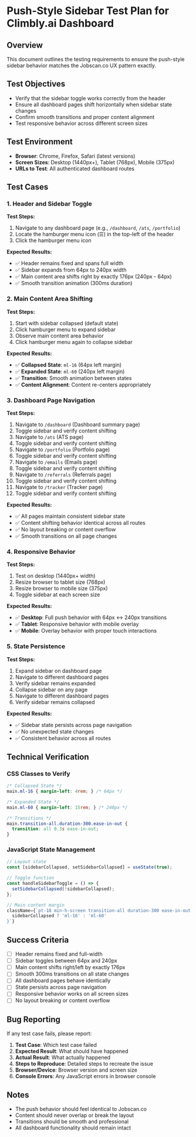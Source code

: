 # Push-Style Sidebar Test Plan for Climbly.ai Dashboard

## Overview
This document outlines the testing requirements to ensure the push-style sidebar behavior matches the Jobscan.co UX pattern exactly.

## Test Objectives
- Verify that the sidebar toggle works correctly from the header
- Ensure all dashboard pages shift horizontally when sidebar state changes
- Confirm smooth transitions and proper content alignment
- Test responsive behavior across different screen sizes

## Test Environment
- **Browser**: Chrome, Firefox, Safari (latest versions)
- **Screen Sizes**: Desktop (1440px+), Tablet (768px), Mobile (375px)
- **URLs to Test**: All authenticated dashboard routes

## Test Cases

### 1. Header and Sidebar Toggle
**Test Steps:**
1. Navigate to any dashboard page (e.g., `/dashboard`, `/ats`, `/portfolio`)
2. Locate the hamburger menu icon (☰) in the top-left of the header
3. Click the hamburger menu icon

**Expected Results:**
- ✅ Header remains fixed and spans full width
- ✅ Sidebar expands from 64px to 240px width
- ✅ Main content area shifts right by exactly 176px (240px - 64px)
- ✅ Smooth transition animation (300ms duration)

### 2. Main Content Area Shifting
**Test Steps:**
1. Start with sidebar collapsed (default state)
2. Click hamburger menu to expand sidebar
3. Observe main content area behavior
4. Click hamburger menu again to collapse sidebar

**Expected Results:**
- ✅ **Collapsed State**: `ml-16` (64px left margin)
- ✅ **Expanded State**: `ml-60` (240px left margin)
- ✅ **Transition**: Smooth animation between states
- ✅ **Content Alignment**: Content re-centers appropriately

### 3. Dashboard Page Navigation
**Test Steps:**
1. Navigate to `/dashboard` (Dashboard summary page)
2. Toggle sidebar and verify content shifting
3. Navigate to `/ats` (ATS page)
4. Toggle sidebar and verify content shifting
5. Navigate to `/portfolio` (Portfolio page)
6. Toggle sidebar and verify content shifting
7. Navigate to `/emails` (Emails page)
8. Toggle sidebar and verify content shifting
9. Navigate to `/referrals` (Referrals page)
10. Toggle sidebar and verify content shifting
11. Navigate to `/tracker` (Tracker page)
12. Toggle sidebar and verify content shifting

**Expected Results:**
- ✅ All pages maintain consistent sidebar state
- ✅ Content shifting behavior identical across all routes
- ✅ No layout breaking or content overflow
- ✅ Smooth transitions on all page changes

### 4. Responsive Behavior
**Test Steps:**
1. Test on desktop (1440px+ width)
2. Resize browser to tablet size (768px)
3. Resize browser to mobile size (375px)
4. Toggle sidebar at each screen size

**Expected Results:**
- ✅ **Desktop**: Full push behavior with 64px ↔ 240px transitions
- ✅ **Tablet**: Responsive behavior with mobile overlay
- ✅ **Mobile**: Overlay behavior with proper touch interactions

### 5. State Persistence
**Test Steps:**
1. Expand sidebar on dashboard page
2. Navigate to different dashboard pages
3. Verify sidebar remains expanded
4. Collapse sidebar on any page
5. Navigate to different dashboard pages
6. Verify sidebar remains collapsed

**Expected Results:**
- ✅ Sidebar state persists across page navigation
- ✅ No unexpected state changes
- ✅ Consistent behavior across all routes

## Technical Verification

### CSS Classes to Verify
```css
/* Collapsed State */
main.ml-16 { margin-left: 4rem; } /* 64px */

/* Expanded State */
main.ml-60 { margin-left: 15rem; } /* 240px */

/* Transitions */
main.transition-all.duration-300.ease-in-out {
  transition: all 0.3s ease-in-out;
}
```

### JavaScript State Management
```typescript
// Layout state
const [sidebarCollapsed, setSidebarCollapsed] = useState(true);

// Toggle function
const handleSidebarToggle = () => {
  setSidebarCollapsed(!sidebarCollapsed);
};

// Main content margin
className={`pt-18 min-h-screen transition-all duration-300 ease-in-out ${
  sidebarCollapsed ? 'ml-16' : 'ml-60'
}`}
```

## Success Criteria
- [ ] Header remains fixed and full-width
- [ ] Sidebar toggles between 64px and 240px
- [ ] Main content shifts right/left by exactly 176px
- [ ] Smooth 300ms transitions on all state changes
- [ ] All dashboard pages behave identically
- [ ] State persists across page navigation
- [ ] Responsive behavior works on all screen sizes
- [ ] No layout breaking or content overflow

## Bug Reporting
If any test case fails, please report:
1. **Test Case**: Which test case failed
2. **Expected Result**: What should have happened
3. **Actual Result**: What actually happened
4. **Steps to Reproduce**: Detailed steps to recreate the issue
5. **Browser/Device**: Browser version and screen size
6. **Console Errors**: Any JavaScript errors in browser console

## Notes
- The push behavior should feel identical to Jobscan.co
- Content should never overlap or break the layout
- Transitions should be smooth and professional
- All dashboard functionality should remain intact
